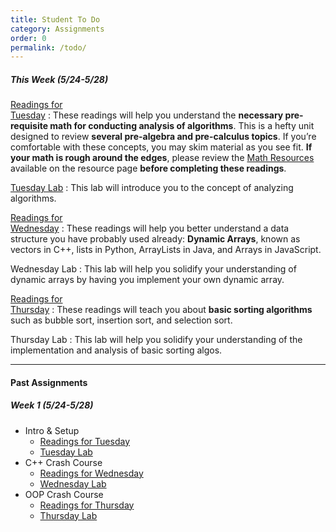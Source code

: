 ```yaml
---
title: Student To Do
category: Assignments
order: 0
permalink: /todo/
---
```


##### This Week (5/24-5/28)
[Readings for<br>Tuesday](/sm21/wk2#tues)
: These readings will help you understand the **necessary pre-requisite math for conducting analysis of algorithms**. This is a hefty unit designed to review **several pre-algebra and pre-calculus topics**. If you’re comfortable with these concepts, you may skim material as you see fit. **If your math is rough around the edges**, please review the [Math Resources](/sm21/resources#math) available on the resource page **before completing these readings**.

[Tuesday Lab](/sm21/lab04)
: This lab will introduce you to the concept of analyzing algorithms. 

[Readings for<br>Wednesday](/sm21/wk2#weds)
: These readings will help you better understand a data structure you have probably used already: **Dynamic Arrays**, known as vectors in C++, lists in Python, ArrayLists in Java, and Arrays in JavaScript.

Wednesday Lab
: This lab will help you solidify your understanding of dynamic arrays by having you implement your own dynamic array.

[Readings for<br>Thursday](/sm21/wk2#thurs)
: These readings will teach you about **basic sorting algorithms** such as bubble sort, insertion sort, and selection sort.

Thursday Lab
: This lab will help you solidify your understanding of the implementation and analysis of basic sorting algos.

---

#### Past Assignments

##### Week 1 (5/24-5/28)
- Intro & Setup
	- [Readings for Tuesday](/sm21/wk1#tues)
	- [Tuesday Lab](/sm21/lab01)
- C++ Crash Course
	- [Readings for Wednesday](/sm21/wk1#weds)
	- [Wednesday Lab](/sm21/lab02)
- OOP Crash Course
	- [Readings for Thursday](/sm21/wk1#thurs)
	- [Thursday Lab](/sm21/lab03)